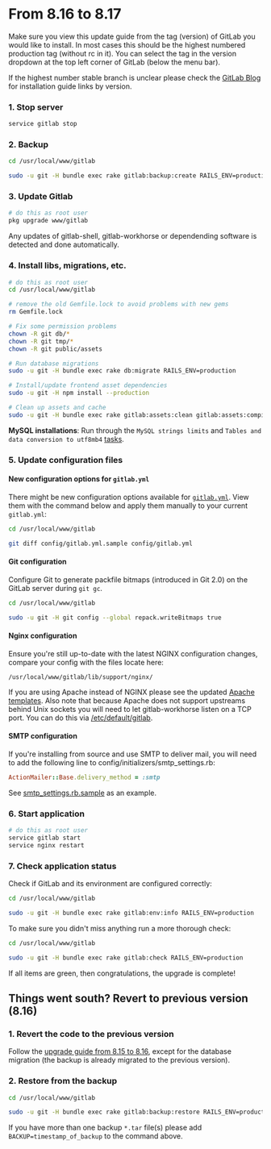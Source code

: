 # From 8.16 to 8.17

Make sure you view this update guide from the tag (version) of GitLab you would
like to install. In most cases this should be the highest numbered production
tag (without rc in it). You can select the tag in the version dropdown at the
top left corner of GitLab (below the menu bar).

If the highest number stable branch is unclear please check the
[GitLab Blog](https://about.gitlab.com/blog/archives.html) for installation
guide links by version.

### 1. Stop server

```bash
service gitlab stop
```

### 2. Backup

```bash
cd /usr/local/www/gitlab

sudo -u git -H bundle exec rake gitlab:backup:create RAILS_ENV=production
```

### 3. Update Gitlab

```bash
# do this as root user
pkg upgrade www/gitlab
```
Any updates of gitlab-shell, gitlab-workhorse or dependending software is detected and done automatically.

### 4. Install libs, migrations, etc.

```bash
# do this as root user
cd /usr/local/www/gitlab

# remove the old Gemfile.lock to avoid problems with new gems
rm Gemfile.lock

# Fix some permission problems
chown -R git db/*
chown -R git tmp/*
chown -R git public/assets

# Run database migrations
sudo -u git -H bundle exec rake db:migrate RAILS_ENV=production

# Install/update frontend asset dependencies
sudo -u git -H npm install --production

# Clean up assets and cache
sudo -u git -H bundle exec rake gitlab:assets:clean gitlab:assets:compile cache:clear RAILS_ENV=production
```

**MySQL installations**: Run through the `MySQL strings limits` and `Tables and data conversion to utf8mb4` [tasks](../install/database_mysql.md).


### 5. Update configuration files

#### New configuration options for `gitlab.yml`

There might be new configuration options available for [`gitlab.yml`][yaml]. View them with the command below and apply them manually to your current `gitlab.yml`:

```sh
cd /usr/local/www/gitlab

git diff config/gitlab.yml.sample config/gitlab.yml
```

#### Git configuration

Configure Git to generate packfile bitmaps (introduced in Git 2.0) on
the GitLab server during `git gc`.

```sh
cd /usr/local/www/gitlab

sudo -u git -H git config --global repack.writeBitmaps true
```

#### Nginx configuration

Ensure you're still up-to-date with the latest NGINX configuration changes, compare your config with the files locate here:

`/usr/local/www/gitlab/lib/support/nginx/`

If you are using Apache instead of NGINX please see the updated [Apache templates].
Also note that because Apache does not support upstreams behind Unix sockets you
will need to let gitlab-workhorse listen on a TCP port. You can do this
via [/etc/default/gitlab].

[Apache templates]: https://gitlab.com/gitlab-org/gitlab-recipes/tree/master/web-server/apache
[/etc/default/gitlab]: https://gitlab.com/gitlab-org/gitlab-ce/blob/8-17-stable/lib/support/init.d/gitlab.default.example#L38

#### SMTP configuration

If you're installing from source and use SMTP to deliver mail, you will need to add the following line
to config/initializers/smtp_settings.rb:

```ruby
ActionMailer::Base.delivery_method = :smtp
```

See [smtp_settings.rb.sample] as an example.

[smtp_settings.rb.sample]: https://gitlab.com/gitlab-org/gitlab-ce/blob/8-17-stable/config/initializers/smtp_settings.rb.sample#L13

### 6. Start application

```bash
# do this as root user
service gitlab start
service nginx restart
```

### 7. Check application status

Check if GitLab and its environment are configured correctly:

```bash
cd /usr/local/www/gitlab

sudo -u git -H bundle exec rake gitlab:env:info RAILS_ENV=production
```

To make sure you didn't miss anything run a more thorough check:

```bash
cd /usr/local/www/gitlab

sudo -u git -H bundle exec rake gitlab:check RAILS_ENV=production
```

If all items are green, then congratulations, the upgrade is complete!

## Things went south? Revert to previous version (8.16)

### 1. Revert the code to the previous version

Follow the [upgrade guide from 8.15 to 8.16](8.15-to-8.16.md), except for the
database migration (the backup is already migrated to the previous version).

### 2. Restore from the backup

```bash
cd /usr/local/www/gitlab

sudo -u git -H bundle exec rake gitlab:backup:restore RAILS_ENV=production
```

If you have more than one backup `*.tar` file(s) please add `BACKUP=timestamp_of_backup` to the command above.

[yaml]: https://gitlab.com/gitlab-org/gitlab-ce/blob/8-17-stable/config/gitlab.yml.example
[gl-example]: https://gitlab.com/gitlab-org/gitlab-ce/blob/8-17-stable/lib/support/init.d/gitlab.default.example
[pages-admin]: ../administration/pages/source.md
